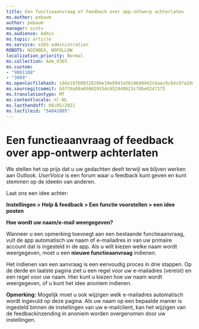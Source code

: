 ```yaml
---
title: Een functieaanvraag of feedback over app-ontwerp achterlaten
ms.author: pebaum
author: pebaum
manager: scotv
ms.audience: Admin
ms.topic: article
ms.service: o365-administration
ROBOTS: NOINDEX, NOFOLLOW
localization_priority: Normal
ms.collection: Adm_O365
ms.custom:
- "9001108"
- "3069"
ms.openlocfilehash: 1dde197b08328206e19e9943a56c06d9942cbaec9c04c97a18dcc821c822ff16
ms.sourcegitcommit: b5f7da89a650d2915dc652449623c78be6247175
ms.translationtype: MT
ms.contentlocale: nl-NL
ms.lasthandoff: 08/05/2021
ms.locfileid: "54042805"
---
```

# <a name="leave-a-feature-request-or-feedback-on-app-design"></a>Een functieaanvraag of feedback over app-ontwerp achterlaten

We stellen het op prijs dat u uw gedachten deelt terwijl we blijven werken aan Outlook. *UserVoice* is een forum waar u feedback kunt geven en kunt stemmen op de ideeën van anderen.  

Laat ons een idee achter: 

**Instellingen > Help & feedback > Een functie voorstellen > een idee posten** 

**Hoe wordt uw naam/e-mail weergegeven?**

Wanneer u een opmerking toevoegt aan een bestaande functieaanvraag, vult de app automatisch uw naam of e-mailadres in van uw primaire account dat is ingesteld in de app. Als u wilt kiezen welke naam wordt weergegeven, moet u een **nieuwe functieaanvraag** indienen. 

Het indienen van een aanvraag is een eenvoudig proces in drie stappen. Op de derde en laatste pagina ziet u een regel voor uw e-mailadres (vereist) en een regel voor uw naam. Hier kunt u kiezen hoe uw naam wordt weergegeven, of u kunt het idee anoniem indienen. 

**Opmerking:** Mogelijk moet u ook wijzigen welk e-mailadres automatisch wordt ingevuld op deze pagina. Als uw naam op een bepaalde manier is ingesteld binnen de instellingen van uw e-mailclient, kan het wijzigen van de feedbackinzending in anoniem worden overgenomen door uw instellingen. 
